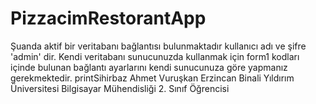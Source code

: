 # PizzacimRestorantApp
Şuanda aktif bir veritabanı bağlantısı bulunmaktadır kullanıcı adı ve şifre 'admin' dir.
Kendi veritabanı sunucunuzda kullanmak için form1 kodları içinde bulunan bağlantı ayarlarını kendi sunucunuza göre yapmanız gerekmektedir.
printSihirbaz
Ahmet Vuruşkan 
Erzincan Binali Yıldırım Üniversitesi Bilgisayar Mühendisliği 2. Sınıf Öğrencisi
